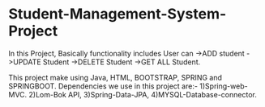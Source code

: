 Student-Management-System-Project
========================================
In this Project, Basically functionality includes User can
->ADD student 
->UPDATE Student
->DELETE Student
->GET ALL Student.

This project make using Java, HTML, BOOTSTRAP, SPRING and SPRINGBOOT.
Dependencies we use in this project are:-
1)Spring-web-MVC.
2)Lom-Bok API,
3)Spring-Data-JPA,
4)MYSQL-Database-connector.

